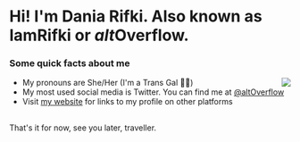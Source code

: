# Hi! I'm Dania Rifki. Also known as IamRifki or *alt*Overflow. 

### Some quick facts about me
<img src="https://github-readme-stats.vercel.app/api/top-langs/?username=iamrifki&layout=compact" align="right">

- My pronouns are She/Her (I'm a Trans Gal 🏳️‍⚧️)
- My most used social media is Twitter. You can find me at [@altOverflow](https://twitter.com/altOverflow)
- Visit [my website](http://iamrifki.github.io/) for links to my profile on other platforms

##
That's it for now, see you later, traveller.
